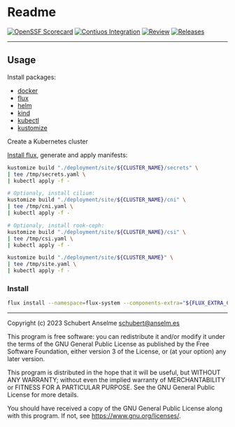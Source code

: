 # Readme

[![OpenSSF Scorecard][ossf-score-badge]][ossf-score-link]
[![Contiuos Integration][ci-badge]][ci-link]
[![Review][review-badge]][review-link]
[![Releases][releases-badge]][releases-link]

[ossf-score-badge]: https://api.securityscorecards.dev/projects/github.com/sanselme/labs/badge
[ossf-score-link]: https://securityscorecards.dev/viewer/?uri=github.com/sanselme/labs
[ci-badge]: https://github.com/sanselme/labs/actions/workflows/cicd.yml/badge.svg
[ci-link]: https://github.com/sanselme/labs/actions/workflows/cicd.yml
[review-badge]: https://github.com/sanselme/labs/actions/workflows/review.yml/badge.svg
[review-link]: https://github.com/sanselme/labs/actions/workflows/review.yml
[releases-badge]: https://github.com/sanselme/labs/actions/workflows/release.yml/badge.svg
[releases-link]: https://github.com/sanselme/labs/actions/workflows/release.yml

---
## Usage

Install packages:

- [docker](https://docs.docker.com/get-docker/)
- [flux](https://fluxcd.io/docs/installation/)
- [helm](https://helm.sh/docs/intro/install/)
- [kind](https://kind.sigs.k8s.io/docs/user/quick-start/#installation)
- [kubectl](https://kubernetes.io/docs/tasks/tools/install-kubectl/)
- [kustomize](https://kustomize.io/)

Create a Kubernetes cluster

[Install flux](#install), generate and apply manifests:

```bash
kustomize build "./deployment/site/${CLUSTER_NAME}/secrets" \
| tee /tmp/secrets.yaml \
| kubectl apply -f -

# Optionaly, install cilium:
kustomize build "./deployment/site/${CLUSTER_NAME}/cni" \
| tee /tmp/cni.yaml \
| kubectl apply -f -

# Optionaly, install rook-ceph:
kustomize build "./deployment/site/${CLUSTER_NAME}/csi" \
| tee /tmp/csi.yaml \
| kubectl apply -f -

kustomize build "./deployment/site/${CLUSTER_NAME}" \
| tee /tmp/site.yaml \
| kubectl apply -f -
```

### Install

```bash
flux install --namespace=flux-system --components-extra="${FLUX_EXTRA_COMPONENTS}"
```

---

Copyright (c) 2023 Schubert Anselme <schubert@anselm.es>

This program is free software: you can redistribute it and/or modify
it under the terms of the GNU General Public License as published by
the Free Software Foundation, either version 3 of the License, or
(at your option) any later version.

This program is distributed in the hope that it will be useful,
but WITHOUT ANY WARRANTY; without even the implied warranty of
MERCHANTABILITY or FITNESS FOR A PARTICULAR PURPOSE. See the
GNU General Public License for more details.

You should have received a copy of the GNU General Public License
along with this program. If not, see <https://www.gnu.org/licenses/>.
